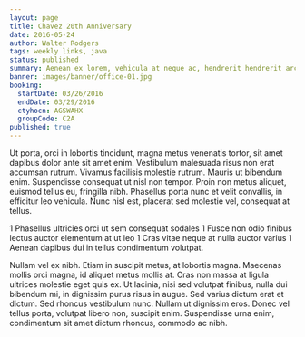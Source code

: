 ```yaml
---
layout: page
title: Chavez 20th Anniversary
date: 2016-05-24
author: Walter Rodgers
tags: weekly links, java
status: published
summary: Aenean ex lorem, vehicula at neque ac, hendrerit hendrerit arcu.
banner: images/banner/office-01.jpg
booking:
  startDate: 03/26/2016
  endDate: 03/29/2016
  ctyhocn: AGSWAHX
  groupCode: C2A
published: true
---
```

Ut porta, orci in lobortis tincidunt, magna metus venenatis tortor, sit amet dapibus dolor ante sit amet enim. Vestibulum malesuada risus non erat accumsan rutrum. Vivamus facilisis molestie rutrum. Mauris ut bibendum enim. Suspendisse consequat ut nisl non tempor. Proin non metus aliquet, euismod tellus eu, fringilla nibh. Phasellus porta nunc et velit convallis, in efficitur leo vehicula. Nunc nisl est, placerat sed molestie vel, consequat at tellus.

1 Phasellus ultricies orci ut sem consequat sodales
1 Fusce non odio finibus lectus auctor elementum at ut leo
1 Cras vitae neque at nulla auctor varius
1 Aenean dapibus dui in tellus condimentum volutpat.

Nullam vel ex nibh. Etiam in suscipit metus, at lobortis magna. Maecenas mollis orci magna, id aliquet metus mollis at. Cras non massa at ligula ultrices molestie eget quis ex. Ut lacinia, nisi sed volutpat finibus, nulla dui bibendum mi, in dignissim purus risus in augue. Sed varius dictum erat et dictum. Sed rhoncus vestibulum nunc. Nullam ut dignissim eros. Donec vel tellus porta, volutpat libero non, suscipit enim. Suspendisse urna enim, condimentum sit amet dictum rhoncus, commodo ac nibh.
